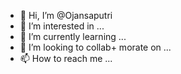 - 👋 Hi, I’m @Ojansaputri
- 👀 I’m interested in ...
- 🌱 I’m currently learning ...
- 💞️ I’m looking to collab+  morate on ...
- 📫 How to reach me ...

<!---
Ojansaputri/Ojansaputri is a ✨ special ✨ repository because its `README.md` (this file) appears on your GitHub profile.
You can click the Preview link to take a look at your changes.
--->
